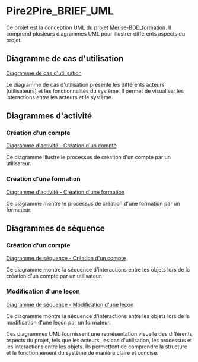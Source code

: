 # Pire2Pire_BRIEF_UML

Ce projet est la conception UML du projet [Merise-BDD_formation](https://github.com/alixsanta/brief_MERISE-BDD_formation.git). Il comprend plusieurs diagrammes UML pour illustrer différents aspects du projet.

## Diagramme de cas d'utilisation

[Diagramme de cas d'utilisation](UseCase.jpg)

Le diagramme de cas d'utilisation présente les différents acteurs (utilisateurs) et les fonctionnalités du système. Il permet de visualiser les interactions entre les acteurs et le système.

## Diagrammes d'activité

### Création d'un compte

[Diagramme d'activité - Création d'un compte](ActivityDiagram_AccountCreation.jpg)

Ce diagramme illustre le processus de création d'un compte par un utilisateur.

### Création d'une formation

[Diagramme d'activité - Création d'une formation](ActivityDiagram_TrainingCreation.jpg)

Ce diagramme montre le processus de création d'une formation par un formateur.

## Diagrammes de séquence

### Création d'un compte

[Diagramme de séquence - Création d'un compte](AccountCreation_SequenceDiagram.jpg)

Ce diagramme montre la séquence d'interactions entre les objets lors de la création d'un compte par un utilisateur.

### Modification d'une leçon

[Diagramme de séquence - Modification d'une leçon](UpdateLesson_SequenceDiagram.jpg)

Ce diagramme montre la séquence d'interactions entre les objets lors de la modification d'une leçon par un formateur.

Ces diagrammes UML fournissent une représentation visuelle des différents aspects du projet, tels que les acteurs, les cas d'utilisation, les processus et les interactions entre les objets. Ils permettent de comprendre la structure et le fonctionnement du système de manière claire et concise.